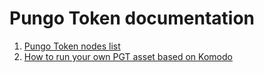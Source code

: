 # Pungo Token documentation

1. [Pungo Token nodes list](https://github.com/pungotoken/documentation/blob/master/PGT-nodes-list.md)
2. [How to run your own PGT asset based on Komodo](https://github.com/pungotoken/documentation/blob/master/how-to-run-your-own-PGT-asset.md)